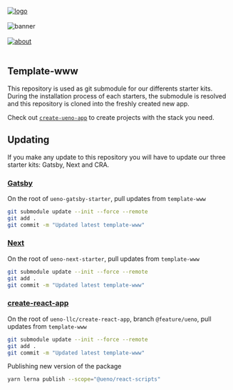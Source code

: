 [![logo](https://user-images.githubusercontent.com/937328/52405150-91398a00-2ac2-11e9-8b03-36b495817271.png)](https://ueno.co/?utm_source=github&utm_campaign=template-www)
<br /><br />
![banner](https://user-images.githubusercontent.com/937328/52415106-0c5c6980-2ade-11e9-9b85-2e9722bd2fce.png)
<br /><br />
[![about](https://user-images.githubusercontent.com/937328/51540139-999c8e80-1e4d-11e9-866d-284657a34744.png)](https://ueno.co/contact/?utm_source=github&utm_campaign=template-www)
<br /><br />

## Template-www

This repository is used as git submodule for our differents starter kits. During the installation process of each starters, the submodule is resolved and this repository is cloned into the freshly created new app.

Check out [`create-ueno-app`](https://github.com/ueno-llc/create-ueno-app) to create projects with the stack you need.

## Updating

If you make any update to this repository you will have to update our three starter kits: Gatsby, Next and CRA.

### [Gatsby](https://github.com/ueno-llc/ueno-gatsby-starter)

On the root of `ueno-gatsby-starter`, pull updates from `template-www`

```bash
git submodule update --init --force --remote
git add .
git commit -m "Updated latest template-www"
```

### [Next](https://github.com/ueno-llc/ueno-next-starter)

On the root of `ueno-next-starter`, pull updates from `template-www`

```bash
git submodule update --init --force --remote
git add .
git commit -m "Updated latest template-www"
```

### [create-react-app](https://github.com/ueno-llc/ueno-cra-starter)

On the root of `ueno-llc/create-react-app`, branch `@feature/ueno`, pull updates from `template-www`

```bash
git submodule update --init --force --remote
git add .
git commit -m "Updated latest template-www"
```

Publishing new version of the package

```bash
yarn lerna publish --scope="@ueno/react-scripts"
```
